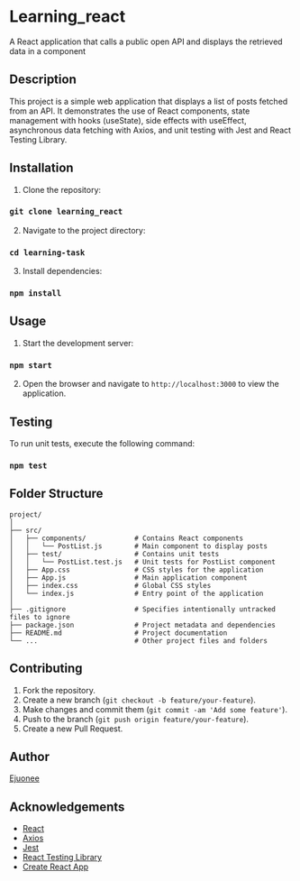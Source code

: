 # Learning_react
A React application that calls a public open API and displays the retrieved data in a component


## Description 

This project is a simple web application that displays a list of posts fetched from an API. It demonstrates the use of React components, state management with hooks (useState), side effects with useEffect, asynchronous data fetching with Axios, and unit testing with Jest and React Testing Library.


## Installation

1. Clone the repository:

### `git clone learning_react `

2. Navigate to the project directory:

### `cd learning-task `

3. Install dependencies:

### `npm install`



## Usage

1. Start the development server:

### `npm start`

2. Open the browser and navigate to `http://localhost:3000` to view the application.


## Testing

To run unit tests, execute the following command:

### `npm test`



## Folder Structure

```
project/
│
├── src/
│   ├── components/            # Contains React components
│   │   └── PostList.js        # Main component to display posts
│   ├── test/                  # Contains unit tests
│   │   └── PostList.test.js   # Unit tests for PostList component
│   ├── App.css                # CSS styles for the application
│   ├── App.js                 # Main application component
│   ├── index.css              # Global CSS styles
│   └── index.js               # Entry point of the application
│
├── .gitignore                 # Specifies intentionally untracked files to ignore
├── package.json               # Project metadata and dependencies
├── README.md                  # Project documentation
└── ...                        # Other project files and folders
```



## Contributing

1. Fork the repository.
2. Create a new branch (`git checkout -b feature/your-feature`).
3. Make changes and commit them (`git commit -am 'Add some feature'`).
4. Push to the branch (`git push origin feature/your-feature`).
5. Create a new Pull Request.




## Author

[Ejuonee](https://github.com/Ejuonee)



## Acknowledgements

- [React](https://reactjs.org/)
- [Axios](https://axios-http.com/)
- [Jest](https://jestjs.io/)
- [React Testing Library](https://testing-library.com/docs/react-testing-library/intro/)
- [Create React App](https://create-react-app.dev/)

